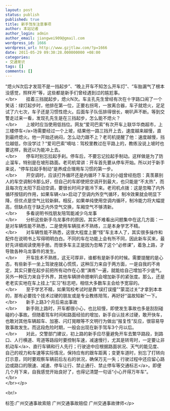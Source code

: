 ```yaml
---
layout: post
status: publish
published: true
title: 新手驾车注意事项
author: 本站记者
author_login: admin
author_email: jiangwei909@gmail.com
wordpress_id: 1666
wordpress_url: http://www.gzjtlaw.com/?p=1666
date: 2011-05-29 09:30:28.000000000 +08:00
categories:
- 交通常识
tags: []
comments: []
---
```

<p><p> &ldquo;熄火N次后才发现不是一挡起步&rdquo;、&ldquo;晚上开车不知怎么开车灯&rdquo;、&ldquo;车胎漏气了根本没感觉，照样开&rdquo;等，这些都是新手们曾经遇到过的尴尬事。 <br><&#47;br>　　挂着三挡就起步，熄火N次。车主孔先生曾经有次在十字路口闹了一个笑话：绿灯起步时，他排在第一位，正要右拐弯，一放离合器，车子就熄火，足足试了六七次，车子还是习惯性熄火。后面车子队伍排得很长，喇叭声不断。等到交警走过来一看，发现孔先生是在三挡起步，怎么能不熄火？ <br><&#47;br>　　上坡时应当使用低挡位。网友&ldquo;爱司巴索&rdquo;有次开车上联华华商超市，上三楼<a>停车<&#47;a>场需要经过一个上坡，结果他一路三挡开上去，速度越来越慢，直到最终熄火。他一开始还纳闷，怎么动力跟不上？老司机提醒了他：速度越慢，挡位越低，你没学过？&ldquo;爱司巴索&rdquo;嘀咕：驾校里教过在平路上的，教练没说上坡时也要这样，我还以为能冲上去。 <br><&#47;br>　　停车时别忘拉起手刹。停车后，不要忘记拉起手制动。这样做是为了防止溜车，特别是在坡形路面。老司机常讲：开车首先要从停车开始。所以对于新手来说，&ldquo;停车拉起手制动&rdquo;是养成合理用车习惯的第一步。 <br><&#47;br>　　开空调时，应该打外循环还是内循环？车主刘小姐曾经抱怨：真羡慕别人的车空调制冷那么好，但自己的车即使把空调开到最大，也只能是&ldquo;不太热&rdquo;，而且每次在太阳下启动空调，要很长时间才能冷下来。老司机点拨：这是忽略了内外循环按钮的作用，如果<a>车辆<&#47;a>启动了空调内外空气循环，制冷效果就会明显下降，但优点是空气比较新鲜。相反，如果单纯使用空调内循环，制冷能力将大幅提高，但缺点在于缺乏内外空气交换，车厢空气不够清新。 <br><&#47;br>　　多看说明书找朋友陪驾能减少乌龙事 <br><&#47;br>　　分析这些新手乌龙事件的原因，其实不难看出问题集中在这几方面：一是对车辆性能不熟悉，二是使用车辆技术不熟练，三是本身学艺不精。 <br><&#47;br>　　对车辆性能不熟悉，这很大程度上要&ldquo;怪&rdquo;车主本人了，其实很多操作和配件在说明书上写得明明白白。不同的车在功能上会有所不同，因此新车买来，最好先详细阅读使用手册。而很多车主正是因为忽略了这个&ldquo;必修课&rdquo;，着急上路，才导致各种乌龙事件的发生。 <br><&#47;br>　　开车技术不熟练，这无可厚非，谁都有是新手的时候。需要提醒的是心态，有些新手一坐上驾驶座就心慌慌，这种压力来自于两方面，一是自我的不肯定，其实只要在起步前把所有动作在心里&ldquo;演练&rdquo;一遍，就能给自己增加不少底气。另外一种压力来自于外界，其他车辆拼命摁喇叭会增加新手的紧张度。那么，还是老老实实地在车上挂上&ldquo;实习&rdquo;标志吧，相信大多数车主会给予宽容的。 <br><&#47;br>　　至于学艺不精，如果驾校考试时是靠&ldquo;误打误撞&rdquo;&ldquo;蒙混过关&rdquo;才拿到本本的，那有必要找个技术过硬的朋友或是专业教练陪驾，再好好&ldquo;温故知新&rdquo;一下。 <br><&#47;br>　　新手上路3个月后易出事故 <br><&#47;br>　　新手刚上路时，开车都很小心，也比较慢，即使发生事故也多是刮刮碰碰的小事故。但随着驾车时间和路面经验的增加，新手自认技术过硬，敢开快车，也敢对其他车辆超车、加塞、闪灯晃眼等不文明行为做出&ldquo;报复性&rdquo;反应，很容易导致事故发生。而这段危险时期，一般会出现在新手驾车3个月以后。 <br><&#47;br>　　对此，交警部门建议，初上路的新手应尽量避免开车去繁华路段，到路口、人行横道、弯道等路段时要控制车速，减速慢行，尤其是转弯时，一定要让非<a>机动车<&#47;a>、直行车辆和行人先行；行驶途中应根据路面状况、天气的能见度、自己的视力和车速等实际情况，保持应有的跟车距离；变更车道时，别忘了打转向灯示意，同时要观察车辆前后左右的状况，确保万无一失；行驶过程中还应留心路边或路口的限速、减速、停车让行、禁止通行、禁止停车等<a>交通标志<&#47;a>。即便几个月下来，自我感觉开始良好了，也得记清楚一句话&ldquo;小心开得万年车&rdquo;。 <br><&#47;br><br><&#47;br><&#47;p><br&#47;><p>标签:广州交通事故索赔 广州交通事故赔偿 广州交通事故律师<&#47;p>
